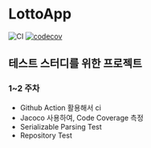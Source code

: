 # LottoApp

![CI](https://github.com/namjackson/LottoApp/workflows/CI/badge.svg?branch=master)
[![codecov](https://codecov.io/gh/namjackson/LottoApp/branch/master/graph/badge.svg?token=3L09INDNCY)](https://codecov.io/gh/namjackson/LottoApp)

## 테스트 스터디를 위한 프로젝트

### 1~2 주차
- Github Action 활용해서 ci
- Jacoco 사용하여, Code Coverage 측정
- Serializable Parsing Test
- Repository Test
